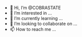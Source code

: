 - 👋 Hi, I’m @COBRASTATE
- 👀 I’m interested in ...
- 🌱 I’m currently learning ...
- 💞️ I’m looking to collaborate on ...
- 📫 How to reach me ...

<!---
COBRASTATE/COBRASTATE is a ✨ special ✨ repository because its `README.md` (this file) appears on your GitHub profile.
You can click the Preview link to take a look at your changes.
--->
